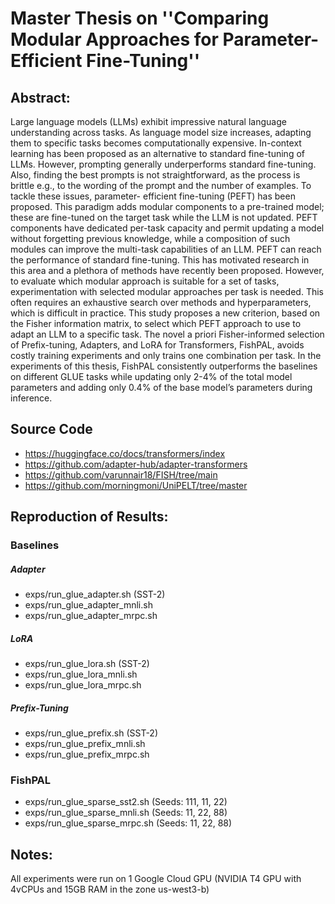 # Master Thesis on ''Comparing Modular Approaches for Parameter-Efficient Fine-Tuning''

## Abstract:
Large language models (LLMs) exhibit impressive natural language understanding across tasks. 
As language model size increases, adapting them to specific tasks becomes computationally expensive. 
In-context learning has been proposed as an alternative to standard fine-tuning of LLMs. 
However, prompting generally underperforms standard fine-tuning. 
Also, finding the best prompts is not straightforward, as the process is brittle e.g., to the wording of the prompt and the number of examples. 
To tackle these issues, parameter- efficient fine-tuning (PEFT) has been proposed. 
This paradigm adds modular components to a pre-trained model; these are fine-tuned on the target task while the LLM is not updated. 
PEFT components have dedicated per-task capacity and permit updating a model without forgetting previous knowledge, while a composition of such modules can improve the multi-task capabilities of an LLM. 
PEFT can reach the performance of standard fine-tuning. This has motivated research in this area and a plethora of methods have recently been proposed. 
However, to evaluate which modular approach is suitable for a set of tasks, experimentation with selected modular approaches per task is needed. 
This often requires an exhaustive search over methods and hyperparameters, which is difficult in practice. 
This study proposes a new criterion, based on the Fisher information matrix, to select which PEFT approach to use to adapt an LLM to a specific task. 
The novel a priori Fisher-informed selection of Prefix-tuning, Adapters, and LoRA for Transformers, FishPAL, avoids costly training experiments and only trains one combination per task. 
In the experiments of this thesis, FishPAL consistently outperforms the baselines on different GLUE tasks while updating only 2-4% of the total model parameters and adding only 0.4% of the base model’s parameters during inference.
## Source Code
* https://huggingface.co/docs/transformers/index
* https://github.com/adapter-hub/adapter-transformers
* https://github.com/varunnair18/FISH/tree/main
* https://github.com/morningmoni/UniPELT/tree/master
## Reproduction of Results:
### Baselines
##### Adapter
* exps/run_glue_adapter.sh (SST-2)
* exps/run_glue_adapter_mnli.sh
* exps/run_glue_adapter_mrpc.sh
##### LoRA
* exps/run_glue_lora.sh (SST-2)
* exps/run_glue_lora_mnli.sh 
* exps/run_glue_lora_mrpc.sh
##### Prefix-Tuning
* exps/run_glue_prefix.sh (SST-2)
* exps/run_glue_prefix_mnli.sh
* exps/run_glue_prefix_mrpc.sh
### FishPAL
* exps/run_glue_sparse_sst2.sh (Seeds: 111, 11, 22)
* exps/run_glue_sparse_mnli.sh (Seeds: 11, 22, 88)
* exps/run_glue_sparse_mrpc.sh (Seeds: 11, 22, 88)

## Notes:
All experiments were run on 1 Google Cloud GPU (NVIDIA T4 GPU with 4vCPUs and 15GB
RAM in the zone us-west3-b)


